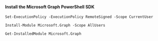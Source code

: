 #### Install the Microsoft Graph PowerShell SDK
```pwsh
Set-ExecutionPolicy -ExecutionPolicy RemoteSigned -Scope CurrentUser

Install-Module Microsoft.Graph -Scope AllUsers

Get-InstalledModule Microsoft.Graph
```
